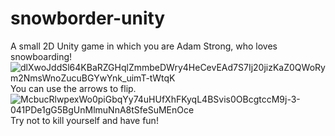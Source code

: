 # snowborder-unity

A small 2D Unity game in which you are Adam Strong, who loves snowboarding! 
![dlXwoJddSl64KBaRZGHqlZmmbeDWry4HeCevEAd7S7Ij20jizKaZ0QWoRym2NmsWnoZucuBGYwYnk_uimT-tWtqK](https://user-images.githubusercontent.com/54211263/197406132-f189030f-5ca0-4a69-9e71-def1454d02a9.jpg)
You can use the arrows to flip.
![McbucRlwpexWo0piGbqYy74uHUfXhFKyqL4BSvis0OBcgtccM9j-3-041PDe1gG5BgUnMlmuNnA8tSfeSuMEnOce](https://user-images.githubusercontent.com/54211263/197406164-66d10afd-659b-4238-bbee-a032cfad5da6.jpg)
Try not to kill yourself and have fun!
